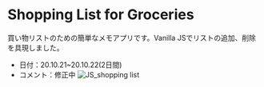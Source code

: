# Shopping List for Groceries
買い物リストのための簡単なメモアプリです。Vanilla JSでリストの追加、削除を具現しました。
* 日付：20.10.21~20.10.22(2日間)	
* コメント：修正中
![JS_shopping list](https://user-images.githubusercontent.com/69512154/96711511-a3fc0b80-13d8-11eb-9f0c-28fb94399570.png)


